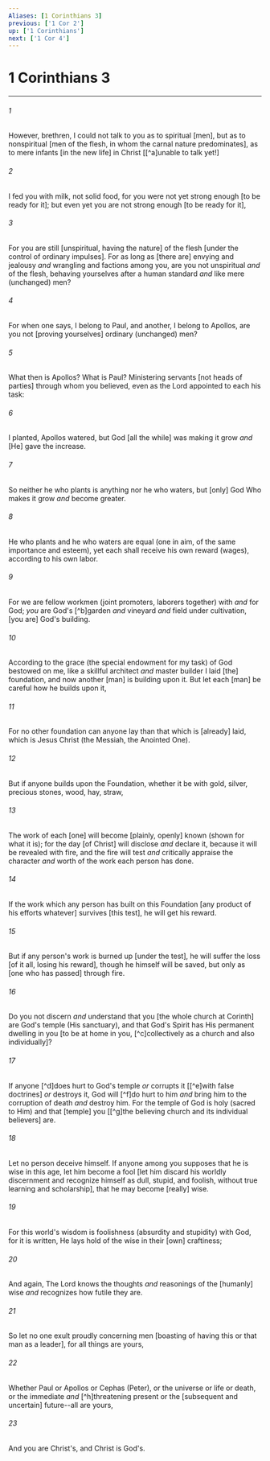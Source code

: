 ```yaml
---
Aliases: [1 Corinthians 3]
previous: ['1 Cor 2']
up: ['1 Corinthians']
next: ['1 Cor 4']
---
```

# 1 Corinthians 3

***














###### 1 






However, brethren, I could not talk to you as to spiritual [men], but as to nonspiritual [men of the flesh, in whom the carnal nature predominates], as to mere infants [in the new life] in Christ [[^a]unable to talk yet!] 













###### 2 






I fed you with milk, not solid food, for you were not yet strong enough [to be ready for it]; but even yet you are not strong enough [to be ready for it], 













###### 3 






For you are still [unspiritual, having the nature] of the flesh [under the control of ordinary impulses]. For as long as [there are] envying and jealousy _and_ wrangling and factions among you, are you not unspiritual _and_ of the flesh, behaving yourselves after a human standard _and_ like mere (unchanged) men? 













###### 4 






For when one says, I belong to Paul, and another, I belong to Apollos, are you not [proving yourselves] ordinary (unchanged) men? 













###### 5 






What then is Apollos? What is Paul? Ministering servants [not heads of parties] through whom you believed, even as the Lord appointed to each his task: 













###### 6 






I planted, Apollos watered, but God [all the while] was making it grow _and_ [He] gave the increase. 













###### 7 






So neither he who plants is anything nor he who waters, but [only] God Who makes it grow _and_ become greater. 













###### 8 






He who plants and he who waters are equal (one in aim, of the same importance and esteem), yet each shall receive his own reward (wages), according to his own labor. 













###### 9 






For we are fellow workmen (joint promoters, laborers together) with _and_ for God; _you_ are God's [^b]garden _and_ vineyard _and_ field under cultivation, [you are] God's building. 













###### 10 






According to the grace (the special endowment for my task) of God bestowed on me, like a skillful architect _and_ master builder I laid [the] foundation, and now another [man] is building upon it. But let each [man] be careful how he builds upon it, 













###### 11 






For no other foundation can anyone lay than that which is [already] laid, which is Jesus Christ (the Messiah, the Anointed One). 













###### 12 






But if anyone builds upon the Foundation, whether it be with gold, silver, precious stones, wood, hay, straw, 













###### 13 






The work of each [one] will become [plainly, openly] known (shown for what it is); for the day [of Christ] will disclose _and_ declare it, because it will be revealed with fire, and the fire will test _and_ critically appraise the character _and_ worth of the work each person has done. 













###### 14 






If the work which any person has built on this Foundation [any product of his efforts whatever] survives [this test], he will get his reward. 













###### 15 






But if any person's work is burned up [under the test], he will suffer the loss [of it all, losing his reward], though he himself will be saved, but only as [one who has passed] through fire. 













###### 16 






Do you not discern _and_ understand that you [the whole church at Corinth] are God's temple (His sanctuary), and that God's Spirit has His permanent dwelling in you [to be at home in you, [^c]collectively as a church and also individually]? 













###### 17 






If anyone [^d]does hurt to God's temple _or_ corrupts it [[^e]with false doctrines] _or_ destroys it, God will [^f]do hurt to him _and_ bring him to the corruption of death _and_ destroy him. For the temple of God is holy (sacred to Him) and that [temple] you [[^g]the believing church and its individual believers] are. 













###### 18 






Let no person deceive himself. If anyone among you supposes that he is wise in this age, let him become a fool [let him discard his worldly discernment and recognize himself as dull, stupid, and foolish, without true learning and scholarship], that he may become [really] wise. 













###### 19 






For this world's wisdom is foolishness (absurdity and stupidity) with God, for it is written, He lays hold of the wise in their [own] craftiness; 













###### 20 






And again, The Lord knows the thoughts _and_ reasonings of the [humanly] wise _and_ recognizes how futile they are. 













###### 21 






So let no one exult proudly concerning men [boasting of having this or that man as a leader], for all things are yours, 













###### 22 






Whether Paul or Apollos or Cephas (Peter), or the universe or life or death, or the immediate _and_ [^h]threatening present or the [subsequent and uncertain] future--all are yours, 













###### 23 






And you are Christ's, and Christ is God's.
